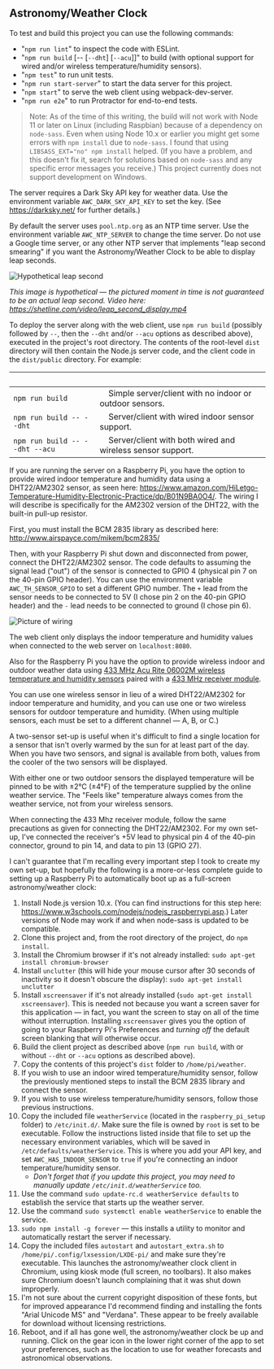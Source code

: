 ## Astronomy/Weather Clock

To test and build this project you can use the following commands:
   - "`npm run lint`" to inspect the code with ESLint.
   - "`npm run build` &#x5B;-- &#x5B;`--dht`&#x5D; &#x5B;`--acu`&#x5D;&#x5D;" to build (with optional support for wired and/or wireless temperature/humidity sensors).
   - "`npm test`" to run unit tests.
   - "`npm run start-server`" to start the data server for this project.
   - "`npm start`" to serve the web client using webpack-dev-server.
   - "`npm run e2e`" to run Protractor for end-to-end tests.

> Note: As of the time of this writing, the build will not work with Node 11 or later on Linux (including Raspbian) because of a dependency on `node-sass`. Even when using Node 10.x or earlier you might get some errors with `npm install` due to `node-sass`. I found that using `LIBSASS_EXT="no" npm install` helped. (If you have a problem, and this doesn't fix it, search for solutions based on `node-sass` and any specific error messages you receive.) This project currently does not support development on Windows.

The server requires a Dark Sky API key for weather data. Use the environment variable `AWC_DARK_SKY_API_KEY` to set the key. (See https://darksky.net/ for further details.)

By default the server uses `pool.ntp.org` as an NTP time server. Use the environment variable `AWC_NTP_SERVER` to change the time server. Do not use a Google time server, or any other NTP server that implements "leap second smearing" if you want the Astronomy/Weather Clock to be able to display leap seconds.

![Hypothetical leap second](https://shetline.com/misc/moment_of_leap_second.jpg)

_This image is hypothetical — the pictured moment in time is not guaranteed to be an actual leap second. Video here: https://shetline.com/video/leap_second_display.mp4_

To deploy the server along with the web client, use `npm run build` (possibly followed by `--`, then the `--dht` and/or `--acu` options as described above), executed in the project's root directory. The contents of the root-level `dist` directory will then contain the Node.js server code, and the client code in the `dist/public` directory. For example:

| &nbsp; | &nbsp; |
| ------------------------------ | -------------------------------------------------------------- |
| `npm run build` | &nbsp;&nbsp;&nbsp;&nbsp;Simple server/client with no indoor or outdoor sensors. |
| `npm run build -- --dht` | &nbsp;&nbsp;&nbsp;&nbsp;Server/client with wired indoor sensor support. |
| `npm run build -- --dht --acu` | &nbsp;&nbsp;&nbsp;&nbsp;Server/client with both wired and wireless sensor support. |

If you are running the server on a Raspberry Pi, you have the option to provide wired indoor temperature and humidity data using a DHT22/AM2302 sensor, as seen here: https://www.amazon.com/HiLetgo-Temperature-Humidity-Electronic-Practice/dp/B01N9BA0O4/. The wiring I will describe is specifically for the AM2302 version of the DHT22, with the built-in pull-up
resistor.

First, you must install the BCM 2835 library as described here: http://www.airspayce.com/mikem/bcm2835/

Then, with your Raspberry Pi shut down and disconnected from power, connect the DHT22/AM2302 sensor. The code defaults to assuming the signal lead ("out") of the sensor is connected to GPIO 4 (physical pin 7 on the 40-pin GPIO header). You can use the environment variable `AWC_TH_SENSOR_GPIO` to set a different GPIO number. The `+` lead from the sensor needs to be connected to 5V (I chose pin 2 on the 40-pin GPIO header) and the `-` lead needs to be connected to ground (I chose pin 6).

![Picture of wiring](https://shetline.com/misc/rpi-dht22-wiring.jpg)

The web client only displays the indoor temperature and humidity values when connected to the web server on `localhost:8080`.

Also for the Raspberry Pi you have the option to provide wireless indoor and outdoor weather data using [433 MHz Acu Rite 06002M wireless temperature and humidity sensors](https://www.amazon.com/gp/product/B00T0K8NXC/) paired with a [433 MHz receiver module](https://www.amazon.com/gp/product/B00HEDRHG6/).

You can use one wireless sensor in lieu of a wired DHT22/AM2302 for indoor temperature and humidity, and you can use one or two wireless sensors for outdoor temperature and humidity. (When using multiple sensors, each must be set to a different channel — A, B, or C.)

A two-sensor set-up is useful when it's difficult to find a single location for a sensor that isn't overly warmed by the sun for at least part of the day. When you have two sensors, and signal is available from both, values from the cooler of the two sensors will be displayed.

With either one or two outdoor sensors the displayed temperature will be pinned to be with ±2°C (±4°F) of the temperature supplied by the online weather service. The "Feels like" temperature always comes from the weather service, not from your wireless sensors.

When connecting the 433 Mhz receiver module, follow the same precautions as given for connecting the DHT22/AM2302. For my own set-up, I've connected the receiver's +5V lead to physical pin 4 of the 40-pin connector, ground to pin 14, and data to pin 13 (GPIO 27).

I can't guarantee that I'm recalling every important step I took to create my own set-up, but hopefully the following is a more-or-less complete guide to setting up a Raspberry Pi to automatically boot up as a full-screen astronomy/weather clock:

1. Install Node.js version 10.x. (You can find instructions for this step here: https://www.w3schools.com/nodejs/nodejs_raspberrypi.asp.) Later versions of Node may work if and when node-sass is updated to be compatible.
1. Clone this project and, from the root directory of the project, do `npm install`.
1. Install the Chromium browser if it's not already installed:
`sudo apt-get install chromium-browser`
1. Install `unclutter` (this will hide your mouse cursor after 30 seconds of inactivity so it doesn't obscure the display): `sudo apt-get install unclutter`
1. Install `xscreensaver` if it's not already installed (`sudo apt-get install xscreensaver`). This is needed not because you want a screen saver for this application &mdash; in fact, you want the screen to stay on all of the time without interruption. Installing `xscreensaver` gives you the option of going to your Raspberry Pi's Preferences and _turning off_ the default screen blanking that will otherwise occur.
1. Build the client project as described above (`npm run build`, with or without `--dht` or `--acu` options as described above).
1. Copy the contents of this project's `dist` folder to `/home/pi/weather`.
1. If you wish to use an indoor wired temperature/humidity sensor, follow the previously mentioned steps to install the BCM 2835 library and connect the sensor.
1. If you wish to use wireless temperature/humidity sensors, follow those previous instructions.
1. Copy the included file `weatherService` (located in the `raspberry_pi_setup` folder) to `/etc/init.d/`. Make sure the file is owned by
`root` is set to be executable. Follow the instructions listed inside that file to set up the necessary environment variables, which will
be saved in `/etc/defaults/weatherService`. This is where you add your API key, and set `AWC_HAS_INDOOR_SENSOR` to `true` if you're
connecting an indoor temperature/humidity sensor.
    * _Don't forget that if you update this project, you may need to manually update `/etc/init.d/weatherService` too._
1. Use the command `sudo update-rc.d weatherService defaults` to establish the service that starts up the weather server.
1. Use the command `sudo systemctl enable weatherService` to enable the service.
1. `sudo npm install -g forever` — this installs a utility to monitor and automatically restart the server if necessary.
1. Copy the included files `autostart` and `autostart_extra.sh` to `/home/pi/.config/lxsession/LXDE-pi/` and make sure they're executable. This launches the astronomy/weather clock client in Chromium, using kiosk mode (full screen, no toolbars). It also makes sure Chromium doesn't launch complaining that it was shut down improperly.
1. I'm not sure about the current copyright disposition of these fonts, but for improved appearance I'd recommend finding and installing the fonts "Arial Unicode MS" and "Verdana". These appear to be freely available for download without licensing restrictions.
1. Reboot, and if all has gone well, the astronomy/weather clock be up and running. Click on the gear icon in the lower right corner of the app to set your preferences, such as the location to use for weather forecasts and astronomical observations.
